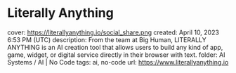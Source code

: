 # Literally Anything

cover: https://literallyanything.io/social_share.png
created: April 10, 2023 6:53 PM (UTC)
description: From the team at Big Human, LITERALLY ANYTHING is an AI creation tool that allows users to build any kind of app, game, widget, or digital service directly in their browser with text.
folder: AI Systems / AI | No Code
tags: ai, no-code
url: https://www.literallyanything.io